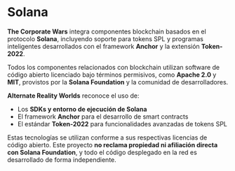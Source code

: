 # Solana

**The Corporate Wars** integra componentes blockchain basados en el protocolo **Solana**, incluyendo soporte para tokens SPL y programas inteligentes desarrollados con el framework **Anchor** y la extensión **Token-2022**.

Todos los componentes relacionados con blockchain utilizan software de código abierto licenciado bajo términos permisivos, como **Apache 2.0** y **MIT**, provistos por la **Solana Foundation** y la comunidad de desarrolladores.

**Alternate Reality Worlds** reconoce el uso de:

* Los **SDKs y entorno de ejecución de Solana**
* El framework **Anchor** para el desarrollo de smart contracts
* El estándar **Token-2022** para funcionalidades avanzadas de tokens SPL

Estas tecnologías se utilizan conforme a sus respectivas licencias de código abierto. Este proyecto **no reclama propiedad ni afiliación directa con Solana Foundation**, y todo el código desplegado en la red es desarrollado de forma independiente.
